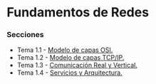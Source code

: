 # Fundamentos de Redes

### Secciones

- Tema 1.1 - [Modelo de capas OSI.](https://github.com/migueib17/Fundamentos-de-Redes/blob/master/Modelo-de-capas-OSI.md)
- Tema 1.2 - [Modelo de capas TCP/IP.](https://github.com/migueib17/Fundamentos-de-Redes/blob/master/Modelo-de-capas-TCP-IP.md)
- Tema 1.3 - [Comunicación Real y Vertical.](https://github.com/migueib17/Fundamentos-de-Redes/blob/master/Comunicacion-Real-y-Vertical.md)
- Tema 1.4 - [Servicios y Arquitectura.](https://github.com/migueib17/Fundamentos-de-Redes/blob/master/Servicios-y-Arquitectura.md)